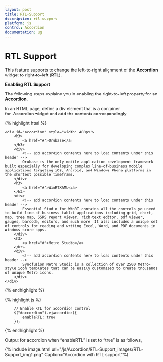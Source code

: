 ```yaml
---
layout: post
title: RTL-Support
description: rtl support
platform: js
control: Accordion 
documentation: ug
---
```


# RTL Support

This feature supports to change the left-to-right alignment of the **Accordion** widget to right-to-left (**RTL**). 

**Enabling RTL Support**

The following steps explains you in enabling the right-to-left property for an **Accordion**.

In an HTML page, define a div element that is a container for  Accordion widget and add the contents correspondingly

{% highlight html %}


    <div id="accordion" style="width: 400px">
        <h3>
            <a href="#">Orubase</a>
        </h3>
        <div>
            <!-- add accordion contents here to load contents under this header -->
            Orubase is the only mobile application development framework built especially for developing complex line-of-business mobile applications targeting iOS, Android, and Windows Phone platforms in the shortest possible timeframe.
        </div>
        <h3>
            <a href="#">WinRTXAML</a>
        </h3>
        <div>
            <!-- add accordion contents here to load contents under this header -->
            Essential Studio for WinRT contains all the controls you need to build line-of-business tablet applications including grid, chart, map, tree map, SSRS report viewer, rich-text editor, pdf viewer, gauges, barcode, editors, and much more. It also includes a unique set of controls for reading and writing Excel, Word, and PDF documents in Windows store apps.
        </div>
        <h3>
            <a href="#">Metro Studio</a>
        </h3>
        <div>
            <!-- add accordion contents here to load contents under this header -->
            Syncfusion Metro Studio is a collection of over 2500 Metro-style icon templates that can be easily customized to create thousands of unique Metro icons.
        </div>
    </div>

{% endhighlight %}


{% highlight js %}

        // Enable RTL for accordion control
        $("#accordion").ejAccordion({
            enableRTL: true
        });
	
{% endhighlight %}


Output for accordion when “enableRTL” is set to “true” is as follows,

{% include image.html url="/js/Accordion/RTL-Support_images/RTL-Support_img1.png" Caption="Accordion with RTL support"%}

